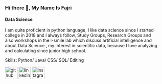 ### Hi there 👋, My Name Is Fajri
#### Data Science
I am quite proficient in python language, I like data science since I started college in 2018 and I always follow, Study Groups, Research Groups and also workshops in the I-smile lab which discuss artificial intelligence and about Data Science , my interest in scientific data, because I love analyzing and calculating since junior high school.

Skills: Python/ Java/ CSS/ SQL/ Editing


[<img src='https://cdn.jsdelivr.net/npm/simple-icons@3.0.1/icons/github.svg' alt='github' height='40'>](https://github.com/fajrinurf)  [<img src='https://cdn.jsdelivr.net/npm/simple-icons@3.0.1/icons/linkedin.svg' alt='linkedin' height='40'>](https://www.linkedin.com/in/fajri-nurfauzan-a130090900/)  [<img src='https://cdn.jsdelivr.net/npm/simple-icons@3.0.1/icons/instagram.svg' alt='instagram' height='40'>](https://www.instagram.com/_lahkokfajri/)  


